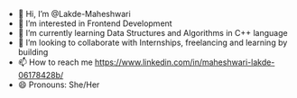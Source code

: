 - 👋 Hi, I’m @Lakde-Maheshwari
- 👀 I’m interested in Frontend Development 
- 🌱 I’m currently learning Data Structures and Algorithms in C++ language
- 💞️ I’m looking to collaborate with Internships, freelancing and learning by building
- 📫 How to reach me https://www.linkedin.com/in/maheshwari-lakde-06178428b/
- 😄 Pronouns: She/Her
